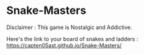 # Snake-Masters
Disclaimer : This game is Nostalgic and Addictive.

Here's the link to your board of snakes and ladders : https://capten05ast.github.io/Snake-Masters/ 

